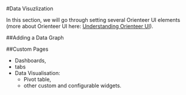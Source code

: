 #Data Visuzlization

In this section, we will go through setting several Orienteer UI elements (more about Orienteer UI here: [Understanding Orienteer UI](https://orienteer.gitbooks.io/orienteer/content/understanding_orienteer_ui.html)).

##Adding a Data Graph


##Custom Pages


* Dashboards, 
* tabs
* Data Visualisation: 
  * Pivot table, 
  * other custom and configurable widgets.


